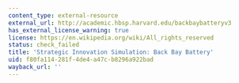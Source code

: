 ```yaml
---
content_type: external-resource
external_url: http://academic.hbsp.harvard.edu/backbaybatteryv3
has_external_license_warning: true
license: https://en.wikipedia.org/wiki/All_rights_reserved
status: check_failed
title: 'Strategic Innovation Simulation: Back Bay Battery'
uid: f80fa114-281f-4de4-a47c-b8296a922bad
wayback_url: ''
---
```

